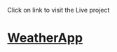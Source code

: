 <p>Click on link to visit the Live project</p>
<h1><a href="https://alex-murmu.github.io/weatherApp/">WeatherApp</a></h1>
